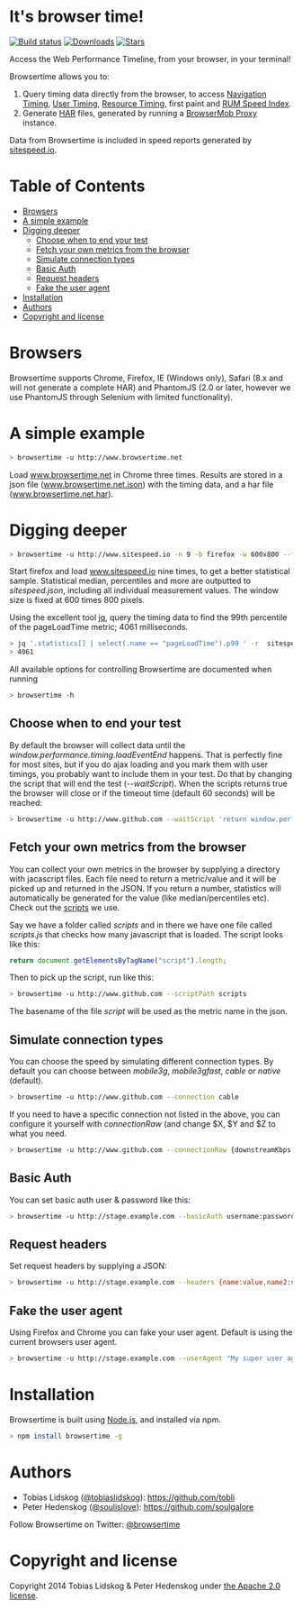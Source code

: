 # It's browser time!
[![Build status][travis-image]][travis-url]
[![Downloads][downloads-image]][downloads-url]
[![Stars][stars-image]][stars-url]

Access the Web Performance Timeline, from your browser, in your terminal!

Browsertime allows you to:
 1. Query timing data directly from the browser, to access [Navigation Timing](http://kaaes.github.io/timing/info.html), [User Timing](http://www.html5rocks.com/en/tutorials/webperformance/usertiming/),
[Resource Timing](http://www.w3.org/TR/resource-timing/), first paint and [RUM Speed Index](https://github.com/WPO-Foundation/RUM-SpeedIndex).
 1. Generate [HAR](http://www.softwareishard.com/blog/har-12-spec/) files, generated by running a [BrowserMob Proxy](https://github.com/lightbody/browsermob-proxy) instance.

Data from Browsertime is included in speed reports generated by [sitespeed.io](http://www.sitespeed.io).


# Table of Contents

- [Browsers](#browsers)
- [A simple example](#a-simple-example)
- [Digging deeper](#digging-deeper)
	- [Choose when to end your test](#choose-when-to-end-your-test)
	- [Fetch your own metrics from the browser](#fetch-your-own-metrics-from-the-browser)
	- [Simulate connection types](#simulate-connection-types)
	- [Basic Auth](#basic-auth)
	- [Request headers](#request-headers)
	- [Fake the user agent](#fake-the-user-agent)
- [Installation](#installation)
- [Authors](#authors)
- [Copyright and license](#copyright-and-license)

# Browsers
Browsertime supports Chrome, Firefox, IE (Windows only), Safari (8.x and will not generate a complete HAR) and PhantomJS (2.0 or later, however we use PhantomJS through Selenium with limited functionality).

# A simple example
```bash
> browsertime -u http://www.browsertime.net
```

Load www.browsertime.net in Chrome three times. Results are stored in a json file (www.browsertime.net.json) with the timing data, and a har file (www.browsertime.net.har).

# Digging deeper
```bash
> browsertime -u http://www.sitespeed.io -n 9 -b firefox -w 600x800 --filename sitespeed.json --harFile sitespeed.har
```

Start firefox and load www.sitespeed.io nine times, to get a better statistical sample. Statistical median, percentiles and more are outputted to *sitespeed.json*, including all individual measurement values. The window size is fixed at 600 times 800 pixels.

Using the excellent tool [jq](http://stedolan.github.io/jq/), query the timing data to find the 99th percentile of the pageLoadTime metric; 4061 milliseconds.

```bash
> jq '.statistics[] | select(.name == "pageLoadTime").p99 ' -r  sitespeed.json
> 4061
```

All available options for controlling Browsertime are documented when running 
```bash
> browsertime -h
```

## Choose when to end your test
By default the browser will collect data until the *window.performance.timing.loadEventEnd* happens. That is perfectly fine for most sites, but if you do ajax loading and you mark them with user timings, you probably want to include them in your test. Do that by changing the script that will end the test (*--waitScript*). When the scripts returns true the browser will close or if the timeout time (default 60 seconds) will be reached:
```bash
> browsertime -u http://www.github.com --waitScript 'return window.performance.timing.loadEventEnd>0'
```

## Fetch your own metrics from the browser
You can collect your own metrics in the browser by supplying a directory with jacascript files. Each file need to return a metric/value and it will be picked up and returned in the JSON. If you return a number, statistics will automatically be generated for the value (like median/percentiles etc). Check out the [scripts](https://github.com/tobli/browsertime/tree/master/lib/scripts/metrics) we use.

Say we have a folder called *scripts* and in there we have one file called *scripts.js* that checks how many javascript that is loaded. The script looks like this:

```javascript
return document.getElementsByTagName("script").length;
```

Then to pick up the script, run like this:

```bash
> browsertime -u http://www.github.com --scriptPath scripts
```

The basename of the file *script* will be used as the metric name in the json.

## Simulate connection types
You can choose the speed by simulating different connection types. By default you can choose between *mobile3g*, *mobile3gfast*, *cable* or *native* (default).
```bash
> browsertime -u http://www.github.com --connection cable
```

If you need to have a specific connection not listed in the above, you can configure it yourself with *connectionRaw* (and change $X, $Y and $Z to what you need.
```bash
> browsertime -u http://www.github.com --connectionRaw {downstreamKbps: $X, upstreamKbps: $Y, latency: $Z}
```

## Basic Auth
You can set basic auth user & password like this:
```bash
> browsertime -u http://stage.example.com --basicAuth username:password
```

## Request headers
Set request headers by supplying a JSON:
```bash
> browsertime -u http://stage.example.com --headers {name:value,name2:value2}
``` 

## Fake the user agent
Using Firefox and Chrome you can fake your user agent. Default is using the current browsers user agent.
```bash
> browsertime -u http://stage.example.com --userAgent "My super user agent string"
``` 

# Installation
Browsertime is built using [Node.js](http://nodejs.org), and installed via npm.
```bash
> npm install browsertime -g
```

# Authors
* Tobias Lidskog ([@tobiaslidskog](https://twitter.com/tobiaslidskog)): https://github.com/tobli
* Peter Hedenskog ([@soulislove](https://twitter.com/soulislove)): https://github.com/soulgalore

Follow Browsertime on Twitter: [@browsertime](https://twitter.com/browsertime)

# Copyright and license

Copyright 2014 Tobias Lidskog & Peter Hedenskog under [the Apache 2.0 license](LICENSE).

[travis-image]: https://img.shields.io/travis/tobli/browsertime.svg?style=flat-square
[travis-url]: https://travis-ci.org/tobli/browsertime
[stars-url]: https://github.com/tobli/browsertime/stargazers
[stars-image]: https://img.shields.io/github/stars/tobli/browsertime.svg?style=flat-square
[downloads-image]: http://img.shields.io/npm/dm/browsertime.svg?style=flat-square
[downloads-url]: https://npmjs.org/package/browsertime

